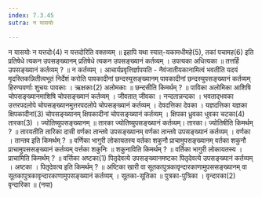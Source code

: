 ```yaml
---
index: 7.3.45
sutra: न यासयोः

---
```

न यासयोः न यत्तदोः(4) न यत्तदोरिति वक्तव्यम् ॥ इहापि यथा स्यात्-यकामधीमहे(5), तकां पचामह(6) इति प्रतिषेधे त्यकन उपसङ्ख्यानम् प्रतिषेधे त्यकन उपसङ्ख्यानं कर्तव्यम् । उपत्यका अधित्यका ॥ तत्तर्हि उपसङ्ख्यानं कर्तव्यम् ? ॥ न कर्तव्यम् । आचार्यप्रवृत्तिर्ज्ञापयति  -  नैवंजातीयकानामित्वं भवतीति यदयं मृदस्तिकन्नितीत्वभूतं निर्देशं करोति पावकादीनां छन्दस्युसङ्ख्यानम् पावकादीनां छन्दस्युपसङ्ख्यानं कर्तव्यम् हिरण्यवर्णाः शुचयः पावकाः । ऋक्षकाः(2) अलोमकाः ॥ छन्दसीति किमर्थम् ? ॥ पाविका अलोमिका आशिषि चोपसङ्ख्यानमाशिषि चोपसङ्ख्यानं कर्तव्यम् । जीवतात् जीवका । नन्दतान्नन्दका । भवताद्भवका उत्तरपदलोपे चोपसङ्ख्यानमुत्तरपदलोपे चोपसङ्ख्यानं कर्तव्यम् । देवदत्तिका देवका । यज्ञदत्तिका यज्ञका क्षिपकादीनां(3) चोपसङ्ख्यानम् क्षिपकादीनां चोपसङ्ख्यानं कर्तव्यम् । क्षिपका ध्रुवका धुवका चटका(4) तारका(3) । ज्योतिष्युपसङ्ख्यानम् ॥ तारका ज्योतिष्युपसङ्ख्यानं कर्तव्यम्। तारका। ज्योतिषीति किमर्थम् ? ॥ तारयतीति तारिका दासी वर्णका तान्तवे उपसङ्ख्यानम् वर्णका तान्तवे उपसङ्ख्यानं कर्तव्यम् । वर्णका । तान्तव इति किमर्थम् ? ॥ वर्णिका भागुरी लोकायतस्य वर्तका शकुनौ प्राचामुपसङ्ख्यानम् वर्तका शकुनौ प्राचामुपससङ्ख्यानं कर्तव्यम् वर्त्तका शकुनिः ॥ शकुनाविति किमर्थम् ? ॥ वर्तिका भागुरी लोकायतस्य । प्राचामिति किमर्थम् ? ॥ वर्त्तिका अष्टका(1) पितृदेवत्ये उपसङ्ख्यानमष्टका पितृदेवत्ये उपसङ्ख्यानं कर्तव्यम् । अष्टका । पितृदेवत्य इति किमर्थम् ? ॥ अष्टिका खारी वा सूतकापुत्रकावृन्दारकाणामुपससङ्ख्यानम् वा सूतकापुत्रकावृन्दारकाणामुपसङ्ख्यानं कर्तव्यम् । सूतका-सूतिका ॥ पुत्रका-पुत्रिका । वृन्दारका(2) वृन्दारिका ॥ (नया)